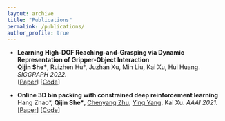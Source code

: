 ```yaml
---
layout: archive
title: "Publications"
permalink: /publications/
author_profile: true
---
```


<!-- {% if author.googlescholar %}
  You can also find my articles on <u><a href="{{author.googlescholar}}">my Google Scholar profile</a>.</u>
{% endif %}

{% include base_path %} -->

<!-- {% for post in site.publications reversed %}
  {% include archive-single.html %}
{% endfor %} -->

<!-- ## 2022 -->

- **Learning High-DOF Reaching-and-Grasping via Dynamic Representation of Gripper-Object Interaction** <br>
**Qijin She\***, Ruizhen Hu*, Juzhan Xu, Min Liu, Kai Xu, Hui Huang. _SIGGRAPH 2022._  
[[Paper](https://arxiv.org/pdf/2204.13998.pdf)]
[[Code](https://github.com/qijinshe/IBS-Grasping)]



- **Online 3D bin packing with constrained deep reinforcement learning**<br>
Hang Zhao*, **Qijin She\***, [Chenyang Zhu](http://www.zhuchenyang.net/), [Ying Yang](https://yangzzzy.github.io/), Kai Xu. _AAAI 2021._  
[[Paper](https://ojs.aaai.org/index.php/AAAI/article/view/16155/15962)]
\[[Code](https://github.com/alexfrom0815/Online-3D-BPP-DRL)]


